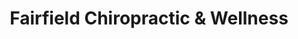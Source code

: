 ---
title: "Fairfield Chiropractic & Wellness"
url: /fairfield/fairfield-chiropractic-und-wellness/
shop: Massage
---